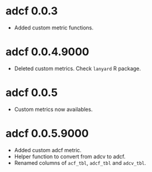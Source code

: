 # adcf 0.0.3

* Added custom metric functions.

# adcf 0.0.4.9000

* Deleted custom metrics. Check `lanyard` R package.

# adcf 0.0.5

* Custom metrics now availables.

# adcf 0.0.5.9000

* Added custom adcf metric.
* Helper function to convert from adcv to adcf.
* Renamed columns of `acf_tbl`, `adcf_tbl` and `adcv_tbl`.
